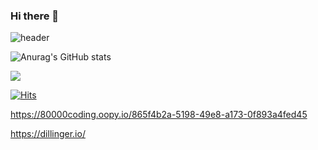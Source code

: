 ### Hi there 👋

<!--
**XOG9/XOG9** is a ✨ _special_ ✨ repository because its `README.md` (this file) appears on your GitHub profile.

Here are some ideas to get you started:

- 🔭 I’m currently working on ...
- 🌱 I’m currently learning ...
- 👯 I’m looking to collaborate on ...
- 🤔 I’m looking for help with ...
- 💬 Ask me about ...
- 📫 How to reach me: ...
- 😄 Pronouns: ...
- ⚡ Fun fact: ...
-->

<!-- 프로필 배너 -->
![header](https://capsule-render.vercel.app/api?type=waving&color=b22626&height=300&section=header&text=XOG9&fontSize=70)

<!-- anuraghazra/github-readme-stats 스텟 표시 -->
![Anurag's GitHub stats](https://github-readme-stats.vercel.app/api?username=XOG9&show_icons=true&theme=dark)

<!-- Shields.io 뱃지 -->
<img src="https://img.shields.io/badge/Mail-005FF9?style=flat-square&logo=Gmail&logoColor=white"/>

<!-- productive-box 커밋시각 통계 노출 // XOG9 token = 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 // https://gist.github.com/XOG9/e96f546de890f5fc03d3312fa74bb2ce -->

<!-- github-stats-box GitHub Status 노출 // github status = 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 // https://gist.github.com/XOG9/ec70294408866541e32ef2084826290f ->>

<!-- 방문자 카운트 -->
[![Hits](https://hits.seeyoufarm.com/api/count/incr/badge.svg?url=https%3A%2F%2Fgithub.com%2Fgjbae1212%2Fhit-counter&count_bg=%23B22626&title_bg=%23000000&icon=&icon_color=%23E7E7E7&title=hits&edge_flat=false)](https://hits.seeyoufarm.com)



https://80000coding.oopy.io/865f4b2a-5198-49e8-a173-0f893a4fed45

https://dillinger.io/
